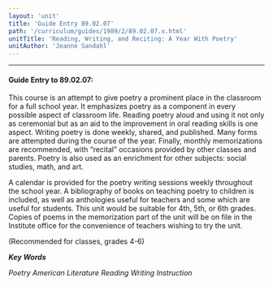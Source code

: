 ```yaml
---
layout: 'unit'
title: 'Guide Entry 89.02.07'
path: '/curriculum/guides/1989/2/89.02.07.x.html'
unitTitle: 'Reading, Writing, and Reciting: A Year With Poetry'
unitAuthor: 'Jeanne Sandahl'
---
```


<body>
<hr/>
 <h4>
  Guide Entry to 89.02.07:
 </h4>
 This course is an attempt to give poetry a prominent place in the classroom for a full school year. It emphasizes poetry as a component in every possible aspect of classroom life. Reading poetry aloud and using it not only as ceremonial but as an aid to the improvement in oral reading skills is one aspect. Writing poetry is done weekly, shared, and published. Many forms are attempted during the course of the year. Finally, monthly memorizations are recommended, with “recital” occasions provided by other classes and parents. Poetry is also used as an enrichment for other subjects: social studies, math, and art.
 <p>
  A calendar is provided for the poetry writing sessions weekly throughout the school year. A bibliography of books on teaching poetry to children is included, as well as anthologies useful for teachers and some which are useful for students. This unit would be suitable for 4th, 5th, or 6th grades. Copies of poems in the memorization part of the unit will be on file in the Institute office for the convenience of teachers wishing to try the unit.
 </p>
 <p>
  (Recommended for classes, grades 4-6)
 </p>
<p>
  <b>
   <i>
    Key Words
   </i>
  </b>
  <br/>
 </p>
 <p>
  <i>
   Poetry American Literature Reading Writing Instruction
  </i>
 </p>

</body>

